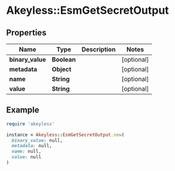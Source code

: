 # Akeyless::EsmGetSecretOutput

## Properties

| Name | Type | Description | Notes |
| ---- | ---- | ----------- | ----- |
| **binary_value** | **Boolean** |  | [optional] |
| **metadata** | **Object** |  | [optional] |
| **name** | **String** |  | [optional] |
| **value** | **String** |  | [optional] |

## Example

```ruby
require 'akeyless'

instance = Akeyless::EsmGetSecretOutput.new(
  binary_value: null,
  metadata: null,
  name: null,
  value: null
)
```

